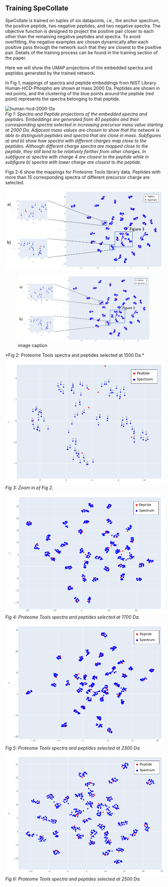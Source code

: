 ## Training SpeCollate

SpeCollate is trained on tuples of six datapoints, i.e., the anchor spectrum, the positive peptide, two negative peptides, and two negative spectra. The objective function is designed to project the positive pair closer to each other than the remaining negative peptides and spectra. To avoid overfitting, the negative examples are chosen dynamically after each positive pass through the network such that they are closest to the positive pair. Details of the training process can be found in the training section of the paper.

Here we will show the UMAP projections of the embedded spectra and peptides generated by the trained network.

In Fig 1, mappings of spectra and peptide embeddings from NIST Library Human-HCD-Phospho are shown at mass 2000 Da. Peptides are shown in red points, and the clustering of the blue points around the peptide (red point) represents the spectra belonging to that peptide. 

![human-hcd-2000-Da](https://github.com/deepspecs/deepspecs.github.io/blob/main/images/human-hcd-2000-Da.png)  
*Fig 1: Spectra and Peptide projections of the embedded spectra and peptides. Embeddings are generated from 40 peptides and their corresponding spectra selected in increasing precursor mass value starting at 2000 Da. Adjacent mass values are chosen to show that the network is able to distinguish peptides and spectra that are close in mass. Subfigures a) and b) show how spectra with different charges map close to the peptides. Although different charge spectra are mapped close to the peptide, they still tend to be relatively farther from other charges. In subfigure a) spectra with charge 4 are closest to the peptide while in subfigure b) spectra with lower charge are closest to the peptide.*



Figs 2-6 show the mappings for Proteome Tools library data. Peptides with more than 15 corresponding spectra of different precursor charge are selected.

![pt-1500-Da](./images/pt-1500-Da.png)  
<figure><img src="./_images/pt-1500-Da.png"><figcaption>image caption</figcaption></figure>  
*Fig 2: Proteome Tools spectra and peptides selected at 1500 Da.*
  
  
  
![pt-1500-Da-2](/images/pt-1500-Da-2.png)  
*Fig 3: Zoom in of Fig 2.*
  
  
  
![pt-1700-Da](images/pt-1700-Da.png)  
*Fig 4: Proteome Tools spectra and peptides selected at 1700 Da.*
  
  
  
![pt-2300-Da](_images/pt-2300-Da.png)  
*Fig 5: Proteome Tools spectra and peptides selected at 2300 Da.*
  
  
  
![pt-2500-Da](_images/pt-2500-Da.png)  
*Fig 6: Proteome Tools spectra and peptides selected at 2500 Da.*
